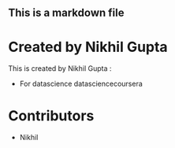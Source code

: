 ## This is a markdown file

Created by Nikhil Gupta
========================

This is created by Nikhil Gupta :

* For datascience datasciencecoursera

Contributors
====================

* Nikhil 


